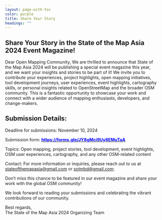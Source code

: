 ```yaml
---
layout: page-with-toc
color: purple
title: Share Your Story
headings: ""
---
```


## Share Your Story in the State of the Map Asia 2024 Event Magazine!

Dear Open Mapping Community,
We are thrilled to announce that State of the Map Asia 2024 will be publishing a special event magazine this year, and we want your insights and stories to be part of it!
We invite you to contribute your experiences, project highlights, open mapping initiatives, tool development journeys, user experiences, event highlights, cartography skills, or personal insights related to OpenStreetMap and the broader OSM community. This is a fantastic opportunity to showcase your work and connect with a wider audience of mapping enthusiasts, developers, and change-makers.


## Submission Details:

Deadline for submissions: November 10, 2024

Submission form: **[<font color=blue>https://forms.gle/JY8gMci9Uy6EMuTaA </font>](https://forms.gle/JY8gMci9Uy6EMuTaA)**

Topics: Open mapping, project stories, tool development, event highlights, OSM user experiences, cartography, and any other OSM-related content

Contact: For more information or inquiries, please reach out to us at stateofthemapasia@gmail.com or sotmbd@gmail.com.

Don’t miss this chance to be featured in our event magazine and share your work with the global OSM community!

We look forward to reading your submissions and celebrating the vibrant contributions of our community.


Best regards,<br />
The State of the Map Asia 2024 Organizing Team
